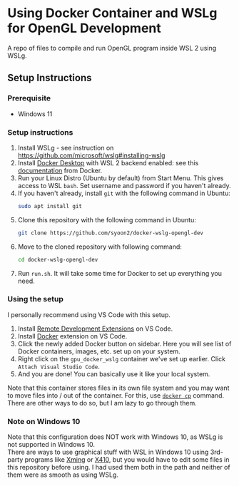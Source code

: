 # Using Docker Container and WSLg for OpenGL Development

A repo of files to compile and run OpenGL program inside WSL 2 using WSLg.

## Setup Instructions

### Prerequisite

- Windows 11

### Setup instructions

1. Install WSLg - see instruction on <https://github.com/microsoft/wslg#installing-wslg>
2. Install [Docker Desktop](https://desktop.docker.com/win/main/amd64/Docker%20Desktop%20Installer.exe) with WSL 2 backend enabled: see this [documentation](https://docs.docker.com/desktop/windows/wsl/) from Docker.
3. Run your Linux Distro (Ubuntu by default) from Start Menu. This gives access to WSL ``bash``. Set username and password if you haven't already.
4. If you haven't already, install ``git`` with the following command in Ubuntu:
   ```bash
   sudo apt install git
   ```
5. Clone this repository with the following command in Ubuntu:
   ```bash
   git clone https://github.com/syoon2/docker-wslg-opengl-dev
   ```
6. Move to the cloned repository with following command:
   ```bash
   cd docker-wslg-opengl-dev
   ```
7. Run `run.sh`. It will take some time for Docker to set up everything you need.

### Using the setup

I personally recommend using VS Code with this setup.

1. Install [Remote Development Extensions](https://marketplace.visualstudio.com/items?itemName=ms-vscode-remote.vscode-remote-extensionpack) on VS Code.
2. Install [Docker](https://marketplace.visualstudio.com/items?itemName=ms-azuretools.vscode-docker) extension on VS Code.
3. Click the newly added Docker button on sidebar. Here you will see list of Docker containers, images, etc. set up on your system.
4. Right click on the `gpu_docker_wslg` container we've set up earlier. Click `Attach Visual Studio Code`.
5. And you are done! You can basically use it like your local system.

Note that this container stores files in its own file system and you may want to move files into / out of the container. For this, use [`docker cp`](https://docs.docker.com/engine/reference/commandline/cp/) command. There are other ways to do so, but I am lazy to go through them.

### Note on Windows 10
Note that this configuration does NOT work with Windows 10, as WSLg is not supported in Windows 10.  
There are ways to use graphical stuff with WSL in Windows 10 using 3rd-party programs like [Xming](https://sourceforge.net/projects/xming/) or [X410](https://x410.dev/), but you would have to edit some files in this repository before using. I had used them both in the path and neither of them were as smooth as using WSLg.
